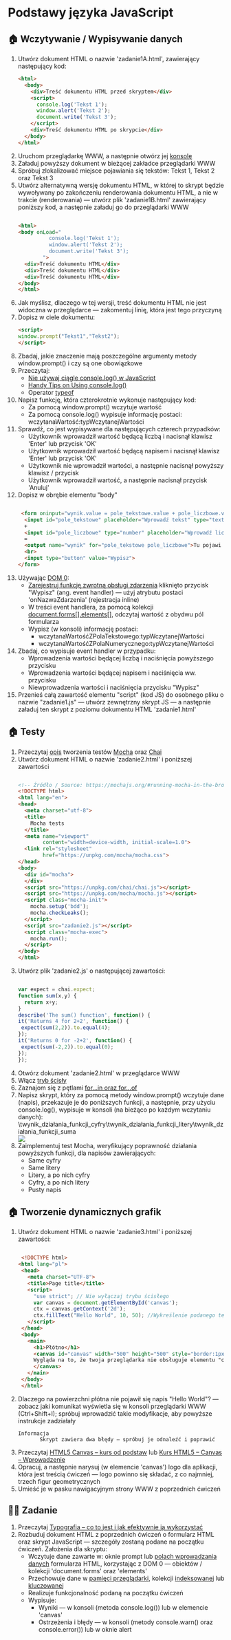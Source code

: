 <h1>Podstawy języka JavaScript</h1>

<h2> 🏠 Wczytywanie / Wypisywanie danych </h2>

<ol> 
  <li> Utwórz dokument HTML o nazwie 'zadanie1A.html',  zawierający następujący kod:</li>
  
``` HTML
<html>
  <body>
    <div>Treść dokumentu HTML przed skryptem</div>
    <script>
      console.log('Tekst 1');
      window.alert('Tekst 2');
      document.write('Tekst 3');
    </script>
    <div>Treść dokumentu HTML po skrypcie</div>
  </body>
</html>   
```
  <li>Uruchom przeglądarkę WWW, a następnie otwórz jej <a href="https://webmasters.stackexchange.com/questions/8525/how-do-i-open-the-javascript-console-in-different-browsers">konsolę</a> </li>
  <li>Załaduj powyższy dokument w bieżącej zakładce przeglądarki WWW</li>
  <li>Spróbuj zlokalizować miejsce pojawiania się tekstów: Tekst 1, Tekst 2 oraz Tekst 3</li>
  <li>Utwórz alternatywną wersję dokumentu HTML, w której to skrypt będzie wywoływany po zakończeniu renderowania dokumentu HTML, a nie w trakcie (renderowania) — utwórz plik  'zadanie1B.html' zawierający poniższy kod, a następnie załaduj go do przeglądarki WWW</li>
  
  ``` HTML
  
  <html>
  <body onLoad="
            console.log('Tekst 1');
            window.alert('Tekst 2');
            document.write('Tekst 3');
          ">
    <div>Treść dokumentu HTML</div>
    <div>Treść dokumentu HTML</div>
    <div>Treść dokumentu HTML</div>
  </body>
</html>    
  
  ``` 
  
  <li>Jak myślisz, dlaczego w tej wersji, treść dokumentu HTML nie jest widoczna w przeglądarce — zakomentuj linię, która jest tego przyczyną</li>
  <li>Dopisz w ciele dokumentu:</li>
  
  ``` HTML
  <script>
  window.prompt("Tekst1","Tekst2");
</script>

  ```
  
  <li>Zbadaj, jakie znaczenie mają poszczególne argumenty metody window.prompt() i czy są one obowiązkowe</li>
  <li>Przeczytaj:
    <ul>
      <li><a href="https://bulldogjob.pl/readme/nie-uzywaj-ciagle-console-log-w-javascript">Nie używaj ciągle console.log() w JavaScript</a></li>
      <li><a href="https://dmitripavlutin.com/console-log-tips/">Handy Tips on Using console.log()</a></li>
      <li>Operator <a href="https://developer.mozilla.org/en-US/docs/Web/JavaScript/Reference/Operators/typeof">typeof</a></li>
    </ul>
    
  </li>
  
  <li>Napisz funkcję, która czterokrotnie wykonuje następujący kod:
    <ul> 
      <li>Za pomocą window.prompt() wczytuje wartość</li>
      <li>Za pomocą console.log() wypisuje informację postaci: wczytanaWartość:typWczytanejWartości</li>
    </ul>
  </li>
  
  <li>Sprawdź, co jest wypisywane dla następujących czterech przypadków:
    <ul> 
      <li>Użytkownik wprowadził wartość będącą liczbą i nacisnął klawisz 'Enter' lub przycisk 'OK'</li>
      <li>Użytkownik wprowadził wartość będącą napisem i nacisnął klawisz 'Enter' lub przycisk 'OK'</li>
      <li>Użytkownik nie wprowadził wartości, a następnie nacisnął powyższy klawisz / przycisk</li>
      <li>Użytkownik wprowadził wartość, a następnie nacisnął przycisk 'Anuluj'</li>
    </ul>
  </li>
  
  <li>Dopisz w obrębie elementu "body"</li>
  
  ``` HTML
  
   <form oninput="wynik.value = pole_tekstowe.value + pole_liczbowe.value">
    <input id="pole_tekstowe" placeholder="Wprowadź tekst" type="text">
    +
    <input id="pole_liczbowe" type="number" placeholder="Wprowadź liczbę">    
    =
    <output name="wynik" for="pole_tekstowe pole_liczbowe">Tu pojawi się wynik obliczeń</output>    
    <br>    
    <input type="button" value="Wypisz">
  </form>
  
  ```
  
  <li>Używając <a href="https://www.quirksmode.org/js/dom0.html">DOM 0</a>:
    <ul>
      <li><a href="https://nafrontendzie.pl/wywolywanie-obsluga-zdarzen-w-javascript/">Zarejestruj funkcję zwrotną obsługi zdarzenia</a> kliknięto przycisk "Wypisz" (ang. event handler) — użyj atrybutu postaci 'onNazwaZdarzenia' (rejestracja inline)</li>
      <li>W treści event handlera, za pomocą kolekcji <a href="https://developer.mozilla.org/en-US/docs/Web/API/Document/forms#getting_an_element_from_within_a_form">document.forms[].elements[]</a>, odczytaj wartość z obydwu pól formularza </li>
      <li>Wypisz (w konsoli) informację postaci:
        <ul>
          <li>wczytanaWartośćZPolaTekstowego:typWczytanejWartości</li>
          <li>wczytanaWartośćZPolaNumerycznego:typWczytanejWartości</li>
        </ul>
      </li>
    </ul>
  </li>
  
  <li>Zbadaj, co wypisuje event handler w przypadku:
    <ul> 
      <li> Wprowadzenia wartości będącej liczbą i naciśnięcia powyższego przycisku </li>
      <li> Wprowadzenia wartości będącej napisem i naciśnięcia ww. przycisku </li>
      <li> Niewprowadzenia wartości i naciśnięcia przycisku "Wypisz" </li>
    </ul>
  </li>
  
  <li>Przenieś całą zawartość elementu "script"  (kod JS)  do osobnego pliku o nazwie  "zadanie1.js"  — utwórz zewnętrzny skrypt JS  —  a następnie załaduj ten skrypt z poziomu dokumentu HTML  'zadanie1.html'
</li>
</ol>


<h2> 🏠 Testy </h2>
<ol>
  <li>Przeczytaj <a href="https://www.sitepoint.com/unit-test-javascript-mocha-chai/">opis</a> tworzenia testów <a href="https://mochajs.org">Mocha</a> oraz <a href="http://chaijs.com">Chai</a></li>
  <li>Utwórz dokument HTML o nazwie 'zadanie2.html' i poniższej zawartości</li>
  
  ``` HTML
  
  <!-- Źródło / Source: https://mochajs.org/#running-mocha-in-the-browser -->
<!DOCTYPE html>
<html lang="en">
  <head>
    <meta charset="utf-8">
    <title>
      Mocha tests
    </title>
    <meta name="viewport"
          content="width=device-width, initial-scale=1.0">
    <link rel="stylesheet"
          href="https://unpkg.com/mocha/mocha.css">
  </head>
  <body>
    <div id="mocha">
    </div>
    <script src="https://unpkg.com/chai/chai.js"></script> 
    <script src="https://unpkg.com/mocha/mocha.js"></script> 
    <script class="mocha-init">
      mocha.setup('bdd');
      mocha.checkLeaks();
    </script> 
    <script src="zadanie2.js"></script> 
    <script class="mocha-exec">
      mocha.run();
    </script>
  </body>
</html>
  
  ```
  <li>Utwórz plik  'zadanie2.js' o następującej zawartości:</li>
  
  ``` JavaScript
  
  var expect = chai.expect;
function sum(x,y) {
    return x+y;
}
describe('The sum() function', function() {
 it('Returns 4 for 2+2', function() {
   expect(sum(2,2)).to.equal(4);
 });
 it('Returns 0 for -2+2', function() {
   expect(sum(-2,2)).to.equal(0);
 });
});
  
  ```
  <li>Otwórz dokument 'zadanie2.html' w przeglądarce WWW</li>
  <li>Włącz <a href="https://marcoos.wordpress.com/2011/01/25/ecmascript-5-strict-mode-tryb-scisly/">tryb ścisły</a></li>
  <li>Zaznajom się z pętlami <a href="https://zacznijprogramowac.net/szybki-kurs-javascript/petle-for-of-oraz-for-in/">for...in oraz for...of</a></li>
  <li>Napisz skrypt, który za pomocą metody window.prompt() wczytuje dane (napis), przekazuje je do poniższych funkcji, a następnie, przy użyciu console.log(), wypisuje w konsoli  (na bieżąco po każdym wczytaniu danych):
\twynik_działania_funkcji_cyfry\twynik_działania_funkcji_litery\twynik_działania_funkcji_suma</li>
  <img align="center" src="/lab02/readme/demo.png">
  
  <li>Zaimplementuj test Mocha, weryfikujący poprawność działania powyższych funkcji, dla napisów zawierających:
    <ul>
      <li>Same cyfry</li>
      <li>Same litery</li>
      <li>Litery, a po nich cyfry</li>
      <li>Cyfry, a po nich litery</li>
      <li>Pusty napis</li>
    </ul>
  </li>
</ol>

<h2> 🏠 Tworzenie dynamicznych grafik</h2>
<ol>
  <li>Utwórz dokument HTML o nazwie 'zadanie3.html' i poniższej zawartości:</li>
  
  ``` HTML
  
   <!DOCTYPE html>
 <html lang="pl">
   <head>
     <meta charset="UTF-8">
     <title>Page title</title>
     <script>
       "use strict"; // Nie wyłączaj trybu ścisłego    
       var canvas = document.getElementById('canvas');
       ctx = canvas.getContext('2d');        
       ctx.fillText("Hello World", 10, 50); //Wykreślenie podanego tekstu na płótnie
     </script>
   </head>
   <body>
     <main>
       <h1>Płótno</h1>
       <canvas id="canvas" width="500" height="500" style="border:1px solid #000000;">
       Wygląda na to, że twoja przeglądarka nie obsługuje elementu "canvas" 
       </canvas>
     </main>
   </body>
   </html>
  
  ```
  
  <li>Dlaczego na powierzchni płótna nie pojawił się napis "Hello World"? — zobacz jaki komunikat wyświetla się w konsoli przeglądarki WWW (Ctrl+Shift+I); spróbuj wprowadzić  takie modyfikacje, aby powyższe instrukcje zadziałały</li>
  
  ```
  Informacja
         Skrypt zawiera dwa błędy — spróbuj je odnaleźć i poprawić
  ```
  
  <li>Przeczytaj <a href="https://mansfeld.pl/programowanie/html-canvas-kurs-od-podstaw/">HTML5 Canvas – kurs od podstaw</a> lub <a href="https://learn.microsoft.com/pl-pl/previous-versions/hh553233(v=msdn.10)?redirectedfrom=MSDN">Kurs HTML5 – Canvas – Wprowadzenie</a></li>
  <li>Opracuj, a następnie narysuj (w elemencie 'canvas') logo dla aplikacji, która jest treścią ćwiczeń — logo powinno się składać, z co najmniej, trzech figur geometrycznych</li>
  <li>Umieść je w pasku nawigacyjnym strony WWW z poprzednich ćwiczeń</li>
</ol>

<h2> 🧑‍🏫 Zadanie</h2>

<ol>
  <li>Przeczytaj <a href="https://pl.wix.com/blog/artykul/typografia-co-to">Typografia – co to jest i jak efektywnie ją wykorzystać</a></li>
  <li>Rozbuduj dokument HTML z poprzednich ćwiczeń o formularz HTML oraz skrypt JavaScript — szczegóły zostaną podane na początku ćwiczeń. Założenia dla skryptu:
    <ul>
      <li>Wczytuje dane zawarte w: oknie prompt lub <a href="https://www.w3schools.com/html/html_form_input_types.asp">polach wprowadzania danych</a> formularza HTML, korzystając z DOM 0 — obiektów / kolekcji 'document.forms' oraz 'elements'</li>
      <li>Przechowuje dane w <a href="https://www.sorigo.pl/pl/blog/saving-data-in-the-browser-memory">pamięci przeglądarki</a>, kolekcji <a href="https://developer.mozilla.org/en-US/docs/Web/JavaScript/Guide/Indexed_collections">indeksowanej</a> lub <a href="https://developer.mozilla.org/en-US/docs/Web/JavaScript/Guide/Keyed_collections">kluczowanej</a></li>
      <li>Realizuje funkcjonalność podaną na początku ćwiczeń</li>
      <li>Wypisuje:
        <ul>
          <li>Wyniki — w konsoli (metoda console.log()) lub w elemencie 'canvas'</li>
          <li>Ostrzeżenia i błędy — w konsoli (metody console.warn() oraz console.error()) lub w oknie alert</li>
        </ul>
      </li>
    </ul>
  </li>
</ol>
